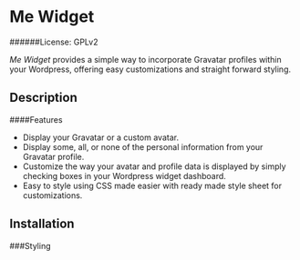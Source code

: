Me Widget
=========
######License: GPLv2

*Me Widget* provides a simple way to incorporate Gravatar profiles within
your Wordpress, offering easy customizations and straight forward styling.

Description
-----------
####Features
- Display your Gravatar or a custom avatar.
- Display some, all, or none of the personal information from your Gravatar
profile.
- Customize the way your avatar and profile data is displayed by simply
checking boxes in your Wordpress widget dashboard.
- Easy to style using CSS made easier with ready made style sheet for
customizations.

Installation
------------

###Styling

